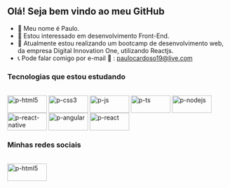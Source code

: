 ## Olá! Seja bem vindo ao meu GitHub

 - 👋 Meu nome é Paulo.
 - 👀 Estou interessado em desenvolvimento Front-End.
 - 🌱 Atualmente estou realizando um bootcamp de desenvolvimento web, da empresa Digital Innovation One, utilizando Reactjs.
 - 📞 Pode falar comigo por e-mail 📧 : paulocardoso19@live.com

### Tecnologias que estou estudando
<div style="display: inline_block"><br>
<img align="center" alt="p-html5" height="40" width="90" src="https://img.shields.io/badge/HTML5-E34F26?style=for-the-badge&logo=html5&logoColor=white">
<img align="center" alt="p-css3" height="40" width="90" src="https://img.shields.io/badge/CSS3-1572B6?style=for-the-badge&logo=css3&logoColor=white">
<img align="center" alt="p-js" height="40" width="90" src="https://img.shields.io/badge/JavaScript-323330?style=for-the-badge&logo=javascript&logoColor=F7DF1E">
<img align="center" alt="p-ts" height="40" width="90" src="https://img.shields.io/badge/TypeScript-007ACC?style=for-the-badge&logo=typescript&logoColor=white">
<img align="center" alt="p-nodejs" height="40" width="90" src="https://img.shields.io/badge/Node.js-43853D?style=for-the-badge&logo=node.js&logoColor=white">
<img align="center" alt="p-react-native" height="40" width="90" src="https://img.shields.io/badge/React_Native-20232A?style=for-the-badge&logo=react&logoColor=61DAFB">
<img align="center" alt="p-angular" height="40" width="90" src="https://img.shields.io/badge/Angular-DD0031?style=for-the-badge&logo=angular&logoColor=white">
<img align="center" alt="p-react" height="40" width="90" src="https://img.shields.io/badge/React-20232A?style=for-the-badge&logo=react&logoColor=61DAFB">
</div>


### Minhas redes sociais
<div style="display: inline_block"><br>
<a href="https://www.linkedin.com/in/paulo-sergio-cardoso-b76005109/" title="Linkedin do Paulo" target="_blank">
<img align="center" alt="p-html5" height="40" width="90" src="https://img.shields.io/badge/LinkedIn-0077B5?style=for-the-badge&logo=linkedin&logoColor=white">

</div>
